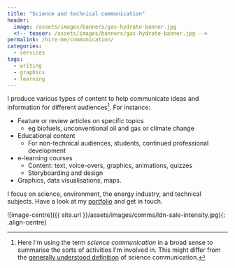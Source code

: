 ```yaml
---
title: "Science and technical communication"
header:
  image: /assets/images/banners/gas-hydrate-banner.jpg
  <!-- teaser: /assets/images/banners/gas-hydrate-banner.jpg -->
permalink: /hire-me/communication/
categories: 
  - services
tags:
  - writing
  - graphics
  - learning
---
```


<!-- {% include toc title="Contents" icon="file-text" %} -->

I produce various types of content to help communicate ideas and information for different audiences[^sci-comm-def]. For instance:

[^sci-comm-def]: Here I'm using the term *science communication* in a broad sense to summarise the sorts of activities I'm involved in. This might differ from the [generally understood definition](https://en.wikipedia.org/wiki/Science_communication) of science communication.


* Feature or review articles on specific topics
  * eg biofuels, unconventional oil and gas or climate change
* Educational content
  * For non-technical audiences, students, continued professional development
* e-learning courses
  * Content: text, voice-overs, graphics, animations, quizzes
  * Storyboarding and design
* Graphics, data visualisations, maps.

I focus on science, environment, the energy industry, and technical subjects. Have a look at my [portfolio](/collection-archive/) and get in touch.


![image-centre]({{ site.url }}/assets/images/comms/ldn-sale-intensity.jpg){: .align-centre}